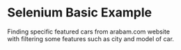 # Selenium Basic Example
Finding specific featured cars from arabam.com website  </br>
with filtering some features such as city and model of car. </br>
